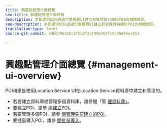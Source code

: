 ```yaml
---
title: 興趣點管理介面總覽
seo-title: 興趣點管理介面總覽
description: 本節提供如何透過位置服務UI建立和管理資料庫和POI的相關資訊。
seo-description: 本節提供如何透過位置服務UI建立和管理資料庫和POI的相關資訊。
translation-type: tm+mt
source-git-commit: 8d6b796326c5fbb3f2af996766fc9c05046ec653

---
```



# 興趣點管理介面總覽 {#management-ui-overview}

POI和庫是使用Location Service UI在Location Service資料庫中建立和管理的。

* 若要建立資料庫或管理多個資料庫，請參閱「管 [理資料庫」](/help/poi-mgmt-ui/manage-libraries-in-the-places-ui.md)。
* 要建立POI，請參 [閱建立POI](/help/poi-mgmt-ui/create-a-poi-ui.md)。
* 若要管理多個POI，請參 [閱管理先前建立的POI](/help/poi-mgmt-ui/managing-pois-in-the-places-ui.md)。
* 要批量導入POI，請參 [閱批量導入](/help/poi-mgmt-ui/bulk-upload-pois.md)。